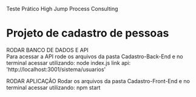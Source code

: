 Teste Prático High Jump Process Consulting

<h1>Projeto de cadastro de pessoas</h1>

RODAR BANCO DE DADOS E API <br/>
Para acessar a API rode os arquivos da pasta Cadastro-Back-End e no terminal acessar utilizando:
node index.js
link api: 'http://localhost:3001/sistema/usuarios'

RODAR APLICAÇÂO
Rodar os arquivos da pasta Cadastro-Front-End e no terminal acessar utilizando:
npm start

